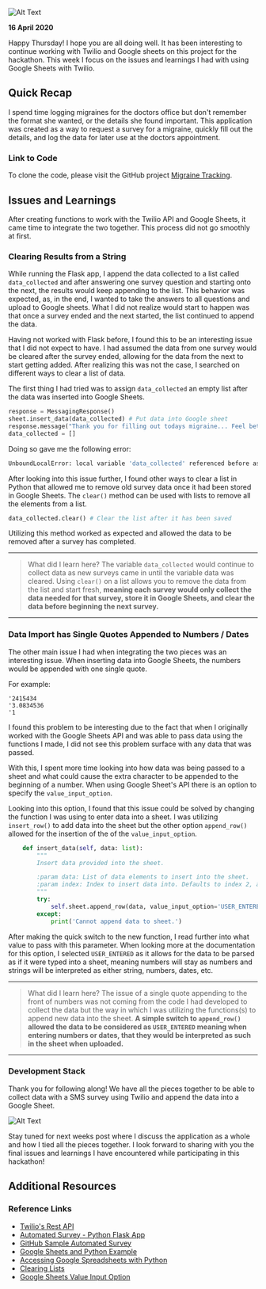 ![Alt Text](https://dev-to-uploads.s3.amazonaws.com/i/i2qep1xvgg0gb7bpcbf4.png)

**16 April 2020**

Happy Thursday! I hope you are all doing well. It has been interesting to continue working with Twilio and Google sheets on this project for the hackathon. This week I focus on the issues and learnings I had with using Google Sheets with Twilio.

## Quick Recap

I spend time logging migraines for the doctors office but don't remember the format she wanted, or the details she found important. This application was created as a way to request a survey for a migraine, quickly fill out the details, and log the data for later use at the doctors appointment.  

### Link to Code

To clone the code, please visit the GitHub project [Migraine Tracking](https://github.com/rosejcday/migraine_tracking).

## Issues and Learnings

After creating functions to work with the Twilio API and Google Sheets, it came time to integrate the two together. This process did not go smoothly at first.

### Clearing Results from a String

While running the Flask app, I append the data collected to a list called `data_collected` and after answering one survey question and starting onto the next, the results would keep appending to the list. This behavior was expected, as, in the end, I wanted to take the answers to all questions and upload to Google sheets. What I did not realize would start to happen was that once a survey ended and the next started, the list continued to append the data.

Having not worked with Flask before, I found this to be an interesting issue that I did not expect to have. I had assumed the data from one survey would be cleared after the survey ended, allowing for the data from the next to start getting added. After realizing this was not the case, I searched on different ways to clear a list of data.

The first thing I had tried was to assign `data_collected` an empty list after the data was inserted into Google Sheets.

```python
response = MessagingResponse()
sheet.insert_data(data_collected) # Put data into Google sheet
response.message("Thank you for filling out todays migraine... Feel better soon! :)")
data_collected = []
```

Doing so gave me the following error:

```bash
UnboundLocalError: local variable 'data_collected' referenced before assignment
```

After looking into this issue further, I found other ways to clear a list in Python that allowed me to remove old survey data once it had been stored in Google Sheets. The `clear()` method can be used with lists to remove all the elements from a list.

```python
data_collected.clear() # Clear the list after it has been saved
```

Utilizing this method worked as expected and allowed the data to be removed after a survey has completed.

***

> What did I learn here? The variable `data_collected` would continue to collect data as new surveys came in until the variable data was cleared. Using `clear()` on a list allows you to remove the data from the list and start fresh, **meaning each survey would only collect the data needed for that survey, store it in Google Sheets, and clear the data before beginning the next survey.**

***

### Data Import has Single Quotes Appended to Numbers / Dates

The other main issue I had when integrating the two pieces was an interesting issue. When inserting data into Google Sheets, the numbers would be appended with one single quote.

For example:

```
'2415434
'3.0834536
'1
```

I found this problem to be interesting due to the fact that when I originally worked with the Google Sheets API and was able to pass data using the functions I made, I did not see this problem surface with any data that was passed.

With this, I spent more time looking into how data was being passed to a sheet and what could cause the extra character to be appended to the beginning of a number. When using Google Sheet's API there is an option to specify the `value_input_option`.

Looking into this option, I found that this issue could be solved by changing the function I was using to enter data into a sheet. I was utilizing `insert_row()` to add data into the sheet but the other option `append_row()` allowed for the insertion of the of the `value_input_option`.

```python
    def insert_data(self, data: list):
        """
        Insert data provided into the sheet.

        :param data: List of data elements to insert into the sheet.
        :param index: Index to insert data into. Defaults to index 2, assuming the first index has headers.
        """
        try:
            self.sheet.append_row(data, value_input_option='USER_ENTERED')
        except:
            print('Cannot append data to sheet.')
```

After making the quick switch to the new function, I read further into what value to pass with this parameter. When looking more at the documentation for this option, I selected `USER_ENTERED` as it allows for the data to be parsed as if it were typed into a sheet, meaning numbers will stay as numbers and strings will be interpreted as either string, numbers, dates, etc.

***

> What did I learn here? The issue of a single quote appending to the front of numbers was not coming from the code I had developed to collect the data but the way in which I was utilizing the functions(s) to append new data into the sheet. **A simple switch to `append_row()` allowed the data to be considered as `USER_ENTERED` meaning when entering numbers or dates, that they would be interpreted as such in the sheet when uploaded.**

***

### Development Stack

Thank you for following along! We have all the pieces together to be able to collect data with a SMS survey using Twilio and append the data into a Google Sheet.

![Alt Text](https://dev-to-uploads.s3.amazonaws.com/i/la7zchv71vf9rdwe5em7.png)

Stay tuned for next weeks post where I discuss the application as a whole and how I tied all the pieces together. I look forward to sharing with you  the final issues and learnings I have encountered while participating in this hackathon!

## Additional Resources  

### Reference Links
- [Twilio's Rest API](https://www.twilio.com/docs/usage/api)
- [Automated Survey - Python Flask App](https://www.twilio.com/docs/voice/tutorials/automated-survey-python-flask)
- [GitHub Sample Automated Survey](https://github.com/TwilioDevEd/automated-survey-flask)
- [Google Sheets and Python Example](https://www.youtube.com/watch?v=vISRn5qFrkM&list=PLqrz4nXepkz60FNw4ORm1iLTn_R5o9fBb)
- [Accessing Google Spreadsheets with Python](https://towardsdatascience.com/accessing-google-spreadsheet-data-using-python-90a5bc214fd2)
- [Clearing Lists](https://www.geeksforgeeks.org/different-ways-to-clear-a-list-in-python/)
- [Google Sheets Value Input Option](https://developers.google.com/sheets/api/reference/rest/v4/ValueInputOption)
